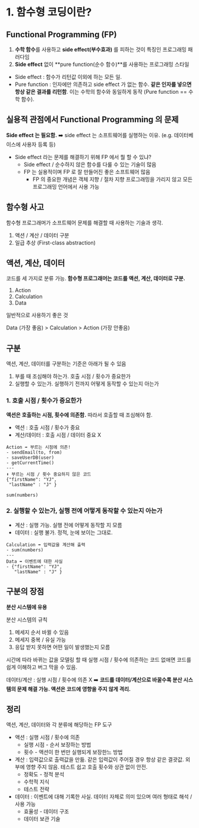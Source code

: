 # 1. 함수형 코딩이란?

## Functional Programming (FP)

1. **수학 함수**를 사용하고 **side effect(부수효과)** 를 피하는 것이 특징인 프로그래밍 패러다임
2. **Side effect** 없이 **pure function(순수 함수)**를 사용하는 프로그래밍 스타일

* Side effect : 함수가 리턴값 이외에 하는 모든 일. 
* Pure function : 인자에만 의존하고 side effect 가 없는 함수. **같은 인자를 넣으면 항상 같은 결과를 리턴함**. 이는 수학의 함수와 동일하게 동작 (Pure function == 수학 함수).

## 실용적 관점에서 Functional Programming 의 문제

**Side effect 는 필요함.** ➡️ side effect 는 소프트웨어를 실행하는 이유. (e.g. 데이터베이스에 사용자 등록 등)

* Side effect 라는 문제를 해결하기 위해 FP 에서 뭘 할 수 있냐?
	* Side effect / 순수하지 않은 함수를 다룰 수 있는 기술이 많음
	* FP 는 실용적이며 FP 로 잘 만들어진 좋은 소프트웨어 많음
		* FP 의 중요한 개념은 객체 지향 / 절차 지향 프로그래밍을 가리지 않고 모든 프로그래밍 언어에서 사용 가능

## 함수형 사고

함수형 프로그래머가 소프트웨어 문제를 해결할 때 사용하는 기술과 생각.

1. 액션 / 계산 / 데이터 구분
2. 일급 추상 (First-class abstraction)

## 액션, 계산, 데이터

코드를 세 가지로 분류 가능. **함수형 프로그래머는 코드를 액션, 계산, 데이터로 구분.**

1. Action
2. Calculation
3. Data

일반적으로 사용하기 좋은 것

Data (가장 좋음) > Calculation > Action (가장 안좋음)

## 구분

액션, 계산, 데이터를 구분하는 기준은 아래가 될 수 있음

1. 부를 때 조심해야 하는가. 호출 시점 / 횟수가 중요한가
2. 실행할 수 있는가. 실행하기 전까지 어떻게 동작할 수 있는지 아는가

### 1. 호출 시점 / 횟수가 중요한가

**액션은 호출하는 시점, 횟수에 의존함.** 따라서 호출할 때 조심해야 함.

* 액션 : 호출 시점 / 횟수가 중요
* 계산/데이터 : 호출 시점 / 데이터 중요 X

```
Action ➡️ 부르는 시점에 의존!
- sendEmail(to, from)
- saveUserDB(user)
- getCurrentTime()
---
⬇️ 부르는 시점 / 횟수 중요하지 않은 코드
{"firstName": "YJ",
 "lastName" : "J" }

sum(numbers)
```

### 2. 실행할 수 있는가, 실행 전에 어떻게 동작할 수 있는지 아는가

* 계산 : 실행 가능. 실행 전에 어떻게 동작할 지 모름
* 데이터 : 실행 불가. 정적, 눈에 보이는 그대로. 

```
Calculation ➡️ 입력값을 계산해 출력
- sum(numbers)
---
Data ➡️ 이벤트에 대한 사실
- {"firstName": "YJ",
   "lastName" : "J" }
```

## 구분의 장점

**분산 시스템에 유용**

분산 시스템의 규칙

1. 메세지 순서 바뀔 수 있음
2. 메세지 중복 / 유실 가능
3. 응답 받지 못하면 어떤 일이 발생했는지 모름

시간에 따라 바뀌는 값을 모델링 할 때 실행 시점 / 횟수에 의존하는 코드 없애면 코드를 쉽게 이해하고 버그 막을 수 있음.

데이터/계산 : 실행 시점 / 횟수에 의존 X ➡️ **코드를 데이터/계산으로 바꿀수록 분산 시스템의 문제 해결 가능. 액션은 코드에 영향을 주지 않게 격리.**

## 정리

액션, 계산, 데이터와 각 분류에 해당하는 FP 도구

* 액션 : 실행 시점 / 횟수에 의존
	* 실행 시점 - 순서 보장하는 방법
	* 횟수 - 액션이 한 번만 실행되게 보장한느 방법
* 계산 : 입력값으로 출력값을 만듦. 같은 입력값이 주어질 경우 항상 같은 결괏값. 외부에 영향 주지 않음. 테스트 쉽고 호출 횟수와 상관 없이 안전.
	* 정확도 - 정적 분석
	* 수학적 지식
	* 테스트 전략
* 데이터 : 이벤트에 대해 기록한 사실. 데이터 자체로 의미 있으며 여러 형태로 해석 / 사용 가능
	* 효율성 - 데이터 구조
	* 데이터 보관 기술

